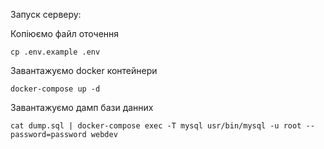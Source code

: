 Запуск серверу:

Копіюємо файл оточення

```
cp .env.example .env
```

Завантажуємо docker контейнери 
```
docker-compose up -d
```

Завантажуємо дамп бази данних
```
cat dump.sql | docker-compose exec -T mysql usr/bin/mysql -u root --password=password webdev
```

